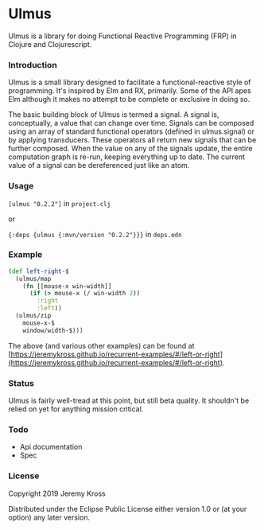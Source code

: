 # Ulmus

Ulmus is a library for doing Functional Reactive Programming (FRP) in Clojure and Clojurescript.

### Introduction

Ulmus is a small library designed to facilitate a functional-reactive style of programming. It's inspired by Elm and RX, primarily. Some of the API apes Elm although it makes no attempt to be complete or exclusive in doing so.

The basic building block of Ulmus is termed a signal. A signal is, conceptually, a value that can change over time. Signals can be composed using an array of standard functional operators (defined in ulmus.signal) or by applying transducers. These operators all return new signals that can be further composed. When the value on any of the signals update, the entire computation graph is re-run, keeping everything up to date. The current value of a signal can be dereferenced just like an atom.

### Usage

`[ulmus "0.2.2"]` in `project.clj`

or

`{:deps {ulmus {:mvn/version "0.2.2"}}}` in `deps.edn`


### Example

```clojure
(def left-right-$
  (ulmus/map
    (fn [[mouse-x win-width]]
      (if (> mouse-x (/ win-width 2))
        :right
        :left))
  (ulmus/zip
    mouse-x-$
    window/width-$)))
```

The above (and various other examples) can be found at [https://jeremykross.github.io/recurrent-examples/#/left-or-right](https://jeremykross.github.io/recurrent-examples/#/left-or-right).

### Status

Ulmus is fairly well-tread at this point, but still beta quality.  It shouldn't be relied on yet for anything mission critical.

### Todo

* Api documentation
* Spec

### License

Copyright 2019 Jeremy Kross

Distributed under the Eclipse Public License either version 1.0 or (at your option) any later version.
